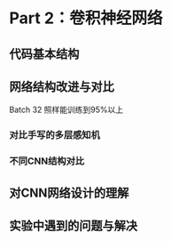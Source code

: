 # Part 2：卷积神经网络

## 代码基本结构

## 网络结构改进与对比
Batch 32 照样能训练到95%以上
### 对比手写的多层感知机

### 不同CNN结构对比

## 对CNN网络设计的理解

## 实验中遇到的问题与解决

